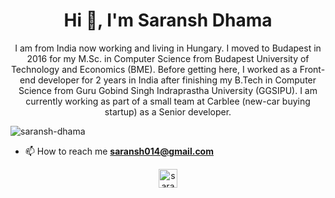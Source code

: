 <h1 align="center">Hi 👋, I'm Saransh Dhama</h1>
<p align="center">I am from India now working and living in Hungary. I moved to Budapest in 2016 for my M.Sc. in Computer Science from Budapest University of Technology and Economics (BME). Before getting here, I worked as a Front-end developer for 2 years in India after finishing my B.Tech in Computer Science from Guru Gobind Singh Indraprastha University (GGSIPU). I am currently working as part of a small team at Carblee (new-car buying startup) as a Senior developer.</p>

<p align="left"> <img src="https://komarev.com/ghpvc/?username=saransh-dhama" alt="saransh-dhama" /> </p>

- 📫 How to reach me **saransh014@gmail.com**

<p align="center">
<a href="https://linkedin.com/in/saransh dhama" target="blank"><img align="center" src="https://cdn.jsdelivr.net/npm/simple-icons@3.0.1/icons/linkedin.svg" alt="saransh dhama" height="30" width="30" /></a>
</p>
